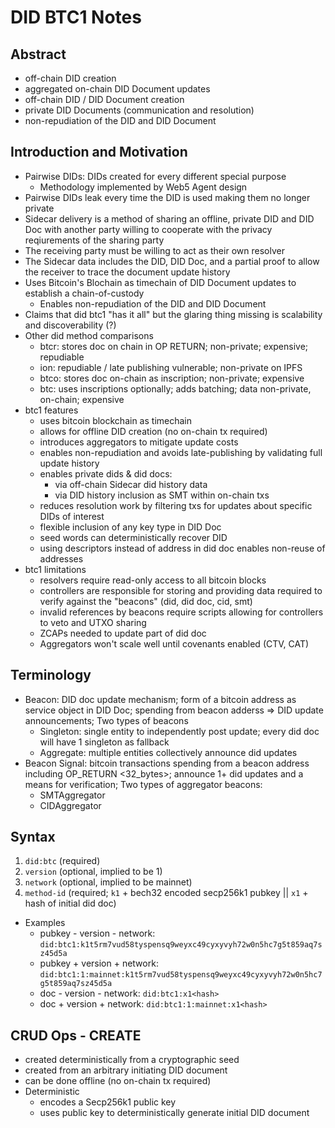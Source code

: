 # DID BTC1 Notes

## Abstract

* off-chain DID creation
* aggregated on-chain DID Document updates
* off-chain DID / DID Document creation
* private DID Documents (communication and resolution)
* non-repudiation of the DID and DID Document

## Introduction and Motivation

* Pairwise DIDs: DIDs created for every different special purpose
  * Methodology implemented by Web5 Agent design
* Pairwise DIDs leak every time the DID is used making them no longer private
* Sidecar delivery is a method of sharing an offline, private DID and DID Doc with another party willing to cooperate with the privacy reqiurements of the sharing party
* The receiving party must be willing to act as their own resolver
* The Sidecar data includes the DID, DID Doc, and a partial proof to allow the receiver to trace the document update history
* Uses Bitcoin's Blochain as timechain of DID Document updates to establish a chain-of-custody
  * Enables non-repudiation of the DID and DID Document
* Claims that did btc1 "has it all" but the glaring thing missing is scalability and discoverability (?)
* Other did method comparisons
  * btcr: stores doc on chain in OP RETURN; non-private; expensive; repudiable
  * ion: repudiable / late publishing vulnerable; non-private on IPFS
  * btco: stores doc on-chain as inscription; non-private; expensive
  * btc: uses inscriptions optionally; adds batching; data non-private, on-chain; expensive
* btc1 features
  * uses bitcoin blockchain as timechain
  * allows for offline DID creation (no on-chain tx required)
  * introduces aggregators to mitigate update costs
  * enables non-repudiation and avoids late-publishing by validating full update history
  * enables private dids & did docs:
    * via off-chain Sidecar did history data
    * via DID history inclusion as SMT within on-chain txs
  * reduces resolution work by filtering txs for updates about specific DIDs of interest
  * flexible inclusion of any key type in DID Doc
  * seed words can deterministically recover DID
  * using descriptors instead of address in did doc enables non-reuse of addresses
* btc1 limitations
  * resolvers require read-only access to all bitcoin blocks
  * controllers are responsible for storing and providing data required to verify against the "beacons" (did, did doc, cid, smt)
  * invalid references by beacons require scripts allowing for controllers to veto and UTXO sharing
  * ZCAPs needed to update part of did doc
  * Aggregators won't scale well until covenants enabled (CTV, CAT)

## Terminology

* Beacon: DID doc update mechanism; form of a bitcoin address as service object in DID Doc; spending from beacon adderss => DID update announcements; Two types of beacons
  * Singleton: single entity to independently post update; every did doc will have 1 singleton as fallback
  * Aggregate: multiple entities collectively announce did updates
* Beacon Signal: bitcoin transactions spending from a beacon address including OP_RETURN <32_bytes>; announce 1+ did updates and a means for verification; Two types of aggregator beacons:
  * SMTAggregator
  * CIDAggregator

## Syntax

1. `did:btc` (required)
2. `version` (optional, implied to be 1)
3. `network` (optional, implied to be mainnet)
4. `method-id` (required; `k1` + bech32 encoded secp256k1 pubkey || `x1` + hash of initial did doc)

* Examples
  * pubkey - version - network: `did:btc1:k1t5rm7vud58tyspensq9weyxc49cyxyvyh72w0n5hc7g5t859aq7sz45d5a`
  * pubkey + version + network: `did:btc1:1:mainnet:k1t5rm7vud58tyspensq9weyxc49cyxyvyh72w0n5hc7g5t859aq7sz45d5a`
  * doc - version - network: `did:btc1:x1<hash>`
  * doc + version + network: `did:btc1:1:mainnet:x1<hash>`

## CRUD Ops - CREATE

* created deterministically from a cryptographic seed
* created from an arbitrary initiating DID document
* can be done offline (no on-chain tx required)
* Deterministic
  * encodes a Secp256k1 public key
  * uses public key to deterministically generate initial DID document
  